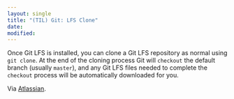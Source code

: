 ```yaml
---
layout: single
title: "(TIL) Git: LFS Clone"
date:
modified:
---
```


Once Git LFS is installed, you can clone a Git LFS repository as normal using `git clone`.
At the end of the cloning process Git will `checkout` the default branch (usually `master`),
and any Git LFS files needed to complete the `checkout` process will be automatically downloaded for you.

Via [Atlassian](https://www.atlassian.com/git/tutorials/git-lfs).
